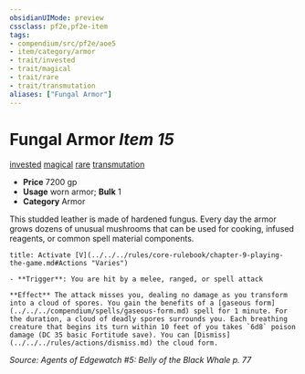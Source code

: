 ```yaml
---
obsidianUIMode: preview
cssclass: pf2e,pf2e-item
tags:
- compendium/src/pf2e/aoe5
- item/category/armor
- trait/invested
- trait/magical
- trait/rare
- trait/transmutation
aliases: ["Fungal Armor"]
---
```

# Fungal Armor *Item 15*  
[invested](../../../Rules/traits/invested.md)  [magical](../../../Rules/traits/magical.md)  [rare](../../../Rules/traits/rare.md)  [transmutation](../../../Rules/traits/transmutation.md)  

- **Price** 7200 gp
- **Usage** worn armor; **Bulk** 1
- **Category** Armor

This studded leather is made of hardened fungus. Every day the armor grows dozens of unusual mushrooms that can be used for cooking, infused reagents, or common spell material components.

```ad-embed-ability
title: Activate [V](../../../rules/core-rulebook/chapter-9-playing-the-game.md#Actions "Varies")

- **Trigger**: You are hit by a melee, ranged, or spell attack

**Effect** The attack misses you, dealing no damage as you transform into a cloud of spores. You gain the benefits of a [gaseous form](../../../compendium/spells/gaseous-form.md) spell for 1 minute. For the duration, a cloud of deadly spores surrounds you. Each breathing creature that begins its turn within 10 feet of you takes `6d8` poison damage (DC 35 basic Fortitude save). You can [Dismiss](../../../rules/actions/dismiss.md) the cloud form.
```

*Source: Agents of Edgewatch #5: Belly of the Black Whale p. 77*
